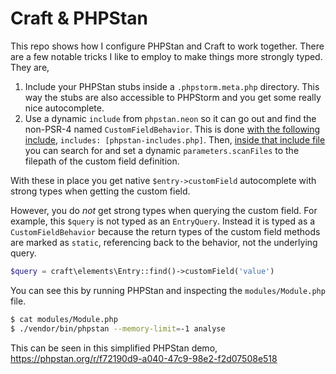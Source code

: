 # Craft & PHPStan

This repo shows how I configure PHPStan and Craft to work together. There are a few notable tricks I
like to employ to make things more strongly typed. They are,

1. Include your PHPStan stubs inside a `.phpstorm.meta.php` directory. This way the stubs are also accessible
   to PHPStorm and you get some really nice autocomplete.
2. Use a dynamic `include` from `phpstan.neon` so it can go out and find the non-PSR-4 named
   `CustomFieldBehavior`. This is done [with the following include](phpstan.neon), `includes: [phpstan-includes.php]`. Then,
   [inside that include file](phpstan-includes.php) you can search for and set a dynamic `parameters.scanFiles` to the filepath
   of the custom field definition.

With these in place you get native `$entry->customField` autocomplete with strong types when getting the
custom field.

However, you do _not_ get strong types when querying the custom field. For example, this `$query` is not
typed as an `EntryQuery`. Instead it is typed as a `CustomFieldBehavior` because the return types of the
custom field methods are marked as `static`, referencing back to the behavior, not the underlying query.

```php
$query = craft\elements\Entry::find()->customField('value')
```

You can see this by running PHPStan and inspecting the `modules/Module.php` file.

```bash
$ cat modules/Module.php
$ ./vendor/bin/phpstan --memory-limit=-1 analyse
```

This can be seen in this simplified PHPStan demo, https://phpstan.org/r/f72190d9-a040-47c9-98e2-f2d07508e518
